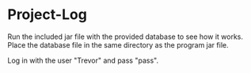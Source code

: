 # Project-Log

Run the included jar file with the provided database to see how it works.
Place the database file in the same directory as the program jar file.

Log in with the user "Trevor" and pass "pass".

